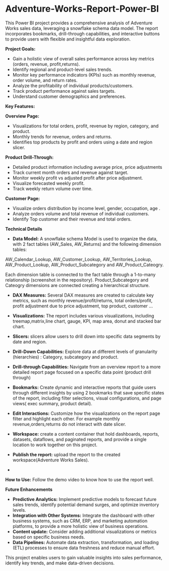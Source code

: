 # Adventure-Works-Report-Power-BI

This Power BI project provides a comprehensive analysis of Adventure Works sales data, leveraging a snowflake schema data model. The report incorporates bookmarks, drill-through capabilities, and interactive buttons to provide users with flexible and insightful data exploration.

**Project Goals:**

- Gain a holistic view of overall sales performance across key metrics (orders, revenue, profit,returns).
- Identify regional and product-level sales trends.
- Monitor key performance indicators (KPIs) such as monthly revenue, order volume, and return rates.
- Analyze the profitability of individual products/customers.
- Track product performance against sales targets.
- Understand customer demographics and preferences.
  
**Key Features:**

 **Overview Page:**

- Visualizations for total orders, profit, revenue by region, category, and product.
- Monthly trends for revenue, orders and returns.
- Identifies top products by profit and orders using a date and region slicer.

**Product Drill-Through:**

- Detailed product information including average price, price adjustments
- Track current month orders and revenue against target.
- Monitor weekly profit vs adjusted profit after price adjustment.
- Visualize forecasted weekly profit.
- Track weekly return volume over time.

**Customer Page:**

- Visualize orders distribution by income level, gender, occupation, age .
- Analyze orders volume and total revenue of individual customers.
- Identify Top customer and their revenue and total orders.

**Technical Details**

 *  **Data Model:**  A snowflake schema Model is used to organize the data, with 2 fact tables (AW_Sales, AW_Returns) and the following dimension tables:
  
  AW_Calendar_Lookup, AW_Customer_Lookup, AW_Territories_Lookup, AW_Product_Lookup, AW_Product_Subcategory and AW_Product_Cateogry.
   
  Each dimension table is connected to the fact table through a 1-to-many relationship (screenshot in the repository). Product,Subcategory and Cateogry dimensions are connected creating a hierarchical structure.
  
 * **DAX Measures:** Several DAX measures are created to calculate key metrics, such as monthly revenue/profit/returns, total orders/profit, profit adjustment due to price adjustment, top product, customer ...
 * **Visualizations:** The report includes various visualizations, including treemap,matrix,line chart, gauge, KPI, map area, donut and stacked bar chart.
 * **Slicers:**  slicers allow users to drill down into specific data segments by date and region.
 * **Drill-Down Capabilities:** Explore data at different levels of granularity (hierarchies) : Category, subcategory and product.
 * **Drill-through Capabilities:** Navigate from an overview report to a more detailed report page focused on a specific data point (product drill through)
* **Bookmarks:** Create dynamic and interactive reports that guide users through different insights by using 2 bookmarks that save specific states of the report, including filter selections, visual configurations, and page views( exec summary, product detail).

* **Edit Interactions:** Customize how the visualizations on the report page filter and highlight each other. For example monthly revenue,orders,returns do not interact with date slicer.

* **Workspace:** create a content container that hold dashboards, reports, datasets, dataflows, and paginated reports, and provide a single location to work together on this project.

* **Publish the report:** upload the report to the created workspace(Adventure Works Sales).


* 
 **How to Use:**
 Follow the demo video to know how to use the report well.
 

**Future Enhancements**

* **Predictive Analytics:** Implement predictive models to forecast future sales trends, identify potential demand surges, and optimize inventory levels.
* **Integration with Other Systems:** Integrate the dashboard with other business systems, such as CRM, ERP, and marketing automation platforms, to provide a more holistic view of business operations.
* **Content update:** Consider adding additional visualizations or metrics based on specific business needs.
* **Data Pipelines:** Automate data extraction, transformation, and loading (ETL) processes to ensure data freshness and reduce manual effort.


This project enables users to gain valuable insights into sales performance, identify key trends, and make data-driven decisions.

